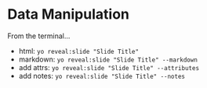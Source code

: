 <!-- .slide: data-background="./images/TACC_bg_clear.png" data-background-size="100% 100%" -->

# Data Manipulation

From the terminal...

- html: ``` yo reveal:slide "Slide Title" ```
- markdown: ``` yo reveal:slide "Slide Title" --markdown ```
- add attrs: ``` yo reveal:slide "Slide Title" --attributes ```
- add notes: ``` yo reveal:slide "Slide Title" --notes ```

<!--
#  H1
##  H2
###  H3
####  H4
-->

<!--
-  List
  -  List 1
    -  List 2
-->

<!--
+  List
  +  List 1
    +  List 2
-->

<!--
*  List
  *  List 1
    *  List 2
-->

<!--
0. order
0. order
0. order
-->

<!--
Normal text
-->

<!--
> Blockquote content here...
-->

<!--
> Blockquoting a bunch of stuff here...
> > With nested quoting
-->

<!--
* List...
  > With blockquote
  > > Or wto...
-->

<!--
2016\. Escape numbered lists!

2017\. What a year!
-->

<!--
    Code block just need 4 spaces.
-->

<!-- code
Here is an inline `code span` for some time.

Here is an inline ``code span`` for some time.

Here is an inline `` ` `` for some time.

Here is an inline `` `banana` `` for some time.
-->

<!-- HRs
* * *

***

******

- - -

---------------
-->

<!-- LINKS
This is [an example](http://www.tacc.utexas.edu/ "TACC") inline link.

See my [index](//localhost:9000/#/1) page for details.

[id]: <http://localhost:9000/#/1>  "Optional Title Here"
-->

<!-- Emph
*single asterisks*

_single underscores_

**double asterisks**

__double underscores__
-->

<!-- images
![Ninjas](/images/ninjas.png "Ninjas")
![Phydra](/images/phydra.jpg)
-->

<!--
Markdown provides backslash escapes for the following characters:

  \   backslash
  `   backtick
  *   asterisk
  _   underscore
  {}  curly braces
  []  square brackets
  ()  parentheses
  #   hash mark
  +   plus sign
  -   minus sign (hyphen)
  .   dot
  !   exclamation mark

-->
